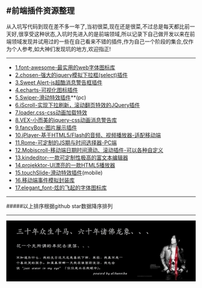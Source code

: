 #前端插件资源整理
---

从入坑写代码到现在差不多一年了,当初很菜,现在还是很菜,不过总是每天都比前一天好,很享受这种状态,入坑时先进入的是前端领域,所以记录下自己做开发以来在前端领域发现并试用过的一些在自己看来不错的插件,作为自己一个阶段的集合,仅作为个人参考,如大神们发现坑的地方,欢迎指正!

---
* [1.font-awesome-最实用的web字体图标库](https://astronautweb.co/snippet/font-awesome/)
* [2.chosen-强大的jquery模拟下拉框(select)插件](http://www.vaikan.com/docs/Chosen/Chosen.htm)
* [3.Sweet Alert-js超酷消息警告框插件](http://www.dglives.com/demo/sweetalert-master/example/)
* [4.echarts-可视化图标插件](http://echarts.baidu.com/echarts2/)
* [5.Swiper-滑动特效插件](http://www.swiper.com.cn/)**(pc)
* [6.iScroll-实现下拉刷新，滚动翻页特效的JQuery插件](http://iscrolljs.com/)
* [7.loader.css-css动画加载特效](https://connoratherton.com/loaders)
* [8.VEX-小而美的jquery-css动画消息警告库](http://github.hubspot.com/vex/docs/welcome/)
* [9.fancyBox-图片展示插件](http://fancyapps.com/fancybox/)
* [10.jPlayer-基于HTML5/Flash的音频、视频播放器-适配移动端](http://www.jplayer.cn/)
* [11.Rome-可定制的JS期与时间选择器-PC端](http://bevacqua.github.io/rome/)
* [12.Mobiscroll-移动端日期时间滑动、滚动插件-可以各种自定义](http://demo.mobiscroll.com/)
* [13.kindeditor-一款可定制性极高的富文本编辑器](https://kindeditor.codeplex.com/)
* [14.projekktor-UI漂亮的一款HTML5播放器](http://www.projekktor.com/)
* [15.touchSlide-滑动特效插件](http://www.superslide2.com/)(mobile)
* [16.移动端事件模拟封装库](https://github.com/chenmnkken/monoevent)
* [17.elegant_font-炫的飞起的字体图标库](http://www.elegantthemes.com/blog/resources/elegant-icon-font/)

---

#####以上排序根据github star数据降序排列

---

![](mydddd.png)


 
